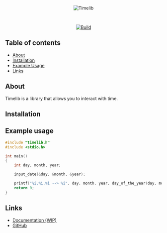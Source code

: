 <div align="center">
  <br />
  <p>
    <img src="https://i.imgur.com/H7fiSmp.png" alt="Timelib">
  </p>
  <br />
  <p>
    <a href="https://github.com/jpeterburs/timelib/actions"><img src="https://github.com/jpeterburs/timelib/workflows/Build/badge.svg" alt="Build"></a>
  </p>
</div>

## Table of contents
- [About](#about)
- [Installation](#installation)
- [Example Usage](#example-usage)
- [Links](#links)

## About
Timelib is a library that allows you to interact with time.

## Installation

## Example usage
```c
#include "timelib.h"
#include <stdio.h>

int main()
{
    int day, month, year;

    input_date(&day, &month, &year);

    printf("%i.%i.%i --> %i", day, month, year, day_of_the_year(day, month, year));
    return 0;
}
```

## Links
* [Documentation (WIP)](#)
* [GitHub](https://github.com/jpeterburs/timelib/)
